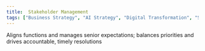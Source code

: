 ```yaml
---
title:  Stakeholder Management
tags: ["Business Strategy", "AI Strategy", "Digital Transformation", "Stakeholder Management"]
---
```


 Aligns functions and manages senior expectations; balances priorities and drives accountable, timely resolutions